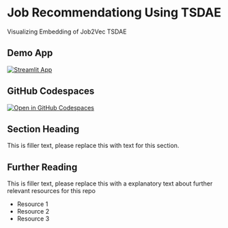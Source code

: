 # Job Recommendationg Using TSDAE

Visualizing Embedding of Job2Vec TSDAE

## Demo App

[![Streamlit App](https://static.streamlit.io/badges/streamlit_badge_black_white.svg)](https://tsdae-embeddings.streamlit.app/)

## GitHub Codespaces

[![Open in GitHub Codespaces](https://github.com/codespaces/badge.svg)](https://codespaces.new/streamlit/app-starter-kit?quickstart=1)

## Section Heading

This is filler text, please replace this with text for this section.

## Further Reading

This is filler text, please replace this with a explanatory text about further relevant resources for this repo
- Resource 1
- Resource 2
- Resource 3
